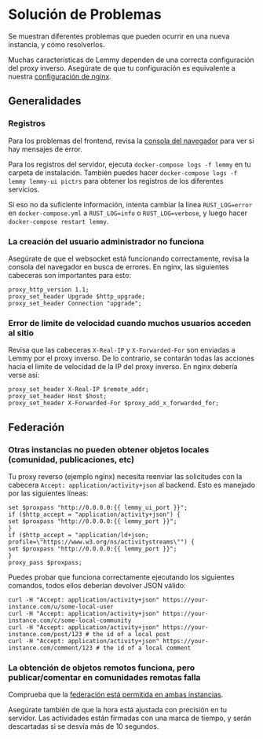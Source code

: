 # Solución de Problemas

Se muestran diferentes problemas que pueden ocurrir en una nueva instancia, y cómo resolverlos.

Muchas características de Lemmy dependen de una correcta configuración del proxy inverso. Asegúrate de que tu configuración es equivalente a nuestra [configuración de nginx](https://github.com/LemmyNet/lemmy/blob/main/ansible/templates/nginx.conf).

## Generalidades

### Registros

Para los problemas del frontend, revisa la [consola del navegador](https://webmasters.stackexchange.com/a/77337) para ver si hay mensajes de error.

Para los registros del servidor, ejecuta `docker-compose logs -f lemmy` en tu carpeta de instalación. También puedes hacer `docker-compose logs -f lemmy lemmy-ui pictrs` para obtener los registros de los diferentes servicios.

Si eso no da suficiente información, intenta cambiar la línea `RUST_LOG=error` en `docker-compose.yml` a `RUST_LOG=info` o `RUST_LOG=verbose`, y luego hacer `docker-compose restart lemmy`.

### La creación del usuario administrador no funciona

Asegúrate de que el websocket está funcionando correctamente, revisa la consola del navegador en busca de errores. En nginx, las siguientes cabeceras son importantes para esto:

```
proxy_http_version 1.1;
proxy_set_header Upgrade $http_upgrade;
proxy_set_header Connection "upgrade";
```

### Error de limite de velocidad cuando muchos usuarios acceden al sitio

Revisa que las cabeceras `X-Real-IP` y `X-Forwarded-For` son enviadas a Lemmy por el proxy inverso. De lo contrario, se contarán todas las acciones hacia el limite de velocidad de la IP del proxy inverso. En nginx debería verse así:

```
proxy_set_header X-Real-IP $remote_addr;
proxy_set_header Host $host;
proxy_set_header X-Forwarded-For $proxy_add_x_forwarded_for;
```

## Federación

### Otras instancias no pueden obtener objetos locales (comunidad, publicaciones, etc)

Tu proxy reverso (ejemplo nginx) necesita reenviar las solicitudes con la cabecera `Accept: application/activity+json` al backend. Esto es manejado por las siguientes líneas: 
```
set $proxpass "http://0.0.0.0:{{ lemmy_ui_port }}";
if ($http_accept = "application/activity+json") {
set $proxpass "http://0.0.0.0:{{ lemmy_port }}";
}
if ($http_accept = "application/ld+json; profile=\"https://www.w3.org/ns/activitystreams\"") {
set $proxpass "http://0.0.0.0:{{ lemmy_port }}";
}
proxy_pass $proxpass;
```

Puedes probar que funciona correctamente ejecutando los siguientes comandos, todos ellos deberían devolver JSON válido:
```
curl -H "Accept: application/activity+json" https://your-instance.com/u/some-local-user
curl -H "Accept: application/activity+json" https://your-instance.com/c/some-local-community
curl -H "Accept: application/activity+json" https://your-instance.com/post/123 # the id of a local post
curl -H "Accept: application/activity+json" https://your-instance.com/comment/123 # the id of a local comment
```
### La obtención de objetos remotos funciona, pero publicar/comentar en comunidades remotas falla

Comprueba que la [federación está permitida en ambas instancias](../federation/administration.md#instance-allowlist-and-blocklist).

Asegúrate también de que la hora está ajustada con precisión en tu servidor. Las actividades están firmadas con una marca de tiempo, y serán descartadas si se desvía más de 10 segundos.
